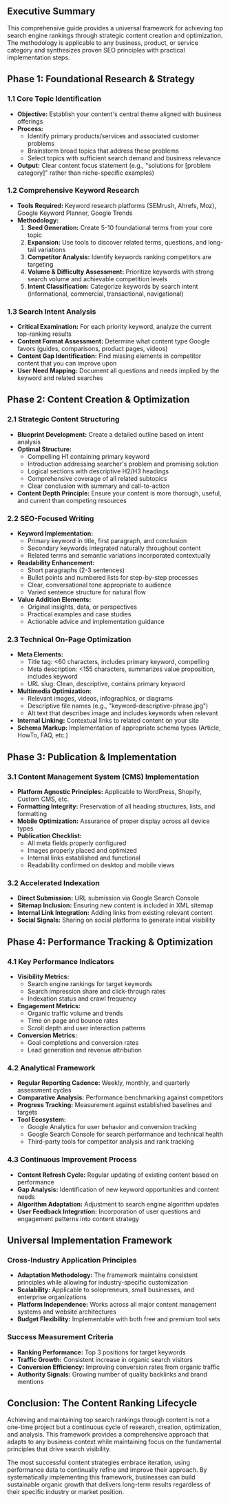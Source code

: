 ## Executive Summary

This comprehensive guide provides a universal framework for achieving top search engine rankings through strategic content creation and optimization. The methodology is applicable to any business, product, or service category and synthesizes proven SEO principles with practical implementation steps.

## Phase 1: Foundational Research & Strategy

### 1.1 Core Topic Identification
- **Objective:** Establish your content's central theme aligned with business offerings
- **Process:** 
  - Identify primary products/services and associated customer problems
  - Brainstorm broad topics that address these problems
  - Select topics with sufficient search demand and business relevance
- **Output:** Clear content focus statement (e.g., "solutions for [problem category]" rather than niche-specific examples)

### 1.2 Comprehensive Keyword Research
- **Tools Required:** Keyword research platforms (SEMrush, Ahrefs, Moz), Google Keyword Planner, Google Trends
- **Methodology:**
  1. **Seed Generation:** Create 5-10 foundational terms from your core topic
  2. **Expansion:** Use tools to discover related terms, questions, and long-tail variations
  3. **Competitor Analysis:** Identify keywords ranking competitors are targeting
  4. **Volume & Difficulty Assessment:** Prioritize keywords with strong search volume and achievable competition levels
  5. **Intent Classification:** Categorize keywords by search intent (informational, commercial, transactional, navigational)

### 1.3 Search Intent Analysis
- **Critical Examination:** For each priority keyword, analyze the current top-ranking results
- **Content Format Assessment:** Determine what content type Google favors (guides, comparisons, product pages, videos)
- **Content Gap Identification:** Find missing elements in competitor content that you can improve upon
- **User Need Mapping:** Document all questions and needs implied by the keyword and related searches

## Phase 2: Content Creation & Optimization

### 2.1 Strategic Content Structuring
- **Blueprint Development:** Create a detailed outline based on intent analysis
- **Optimal Structure:**
  - Compelling H1 containing primary keyword
  - Introduction addressing searcher's problem and promising solution
  - Logical sections with descriptive H2/H3 headings
  - Comprehensive coverage of all related subtopics
  - Clear conclusion with summary and call-to-action
- **Content Depth Principle:** Ensure your content is more thorough, useful, and current than competing resources

### 2.2 SEO-Focused Writing
- **Keyword Implementation:**
  - Primary keyword in title, first paragraph, and conclusion
  - Secondary keywords integrated naturally throughout content
  - Related terms and semantic variations incorporated contextually
- **Readability Enhancement:**
  - Short paragraphs (2-3 sentences)
  - Bullet points and numbered lists for step-by-step processes
  - Clear, conversational tone appropriate to audience
  - Varied sentence structure for natural flow
- **Value Addition Elements:**
  - Original insights, data, or perspectives
  - Practical examples and case studies
  - Actionable advice and implementation guidance

### 2.3 Technical On-Page Optimization
- **Meta Elements:**
  - Title tag: <60 characters, includes primary keyword, compelling
  - Meta description: <155 characters, summarizes value proposition, includes keyword
  - URL slug: Clean, descriptive, contains primary keyword
- **Multimedia Optimization:**
  - Relevant images, videos, infographics, or diagrams
  - Descriptive file names (e.g., "keyword-descriptive-phrase.jpg")
  - Alt text that describes image and includes keywords when relevant
- **Internal Linking:** Contextual links to related content on your site
- **Schema Markup:** Implementation of appropriate schema types (Article, HowTo, FAQ, etc.)

## Phase 3: Publication & Implementation

### 3.1 Content Management System (CMS) Implementation
- **Platform Agnostic Principles:** Applicable to WordPress, Shopify, Custom CMS, etc.
- **Formatting Integrity:** Preservation of all heading structures, lists, and formatting
- **Mobile Optimization:** Assurance of proper display across all device types
- **Publication Checklist:**
  - All meta fields properly configured
  - Images properly placed and optimized
  - Internal links established and functional
  - Readability confirmed on desktop and mobile views

### 3.2 Accelerated Indexation
- **Direct Submission:** URL submission via Google Search Console
- **Sitemap Inclusion:** Ensuring new content is included in XML sitemap
- **Internal Link Integration:** Adding links from existing relevant content
- **Social Signals:** Sharing on social platforms to generate initial visibility

## Phase 4: Performance Tracking & Optimization

### 4.1 Key Performance Indicators
- **Visibility Metrics:**
  - Search engine rankings for target keywords
  - Search impression share and click-through rates
  - Indexation status and crawl frequency
- **Engagement Metrics:**
  - Organic traffic volume and trends
  - Time on page and bounce rates
  - Scroll depth and user interaction patterns
- **Conversion Metrics:**
  - Goal completions and conversion rates
  - Lead generation and revenue attribution

### 4.2 Analytical Framework
- **Regular Reporting Cadence:** Weekly, monthly, and quarterly assessment cycles
- **Comparative Analysis:** Performance benchmarking against competitors
- **Progress Tracking:** Measurement against established baselines and targets
- **Tool Ecosystem:**
  - Google Analytics for user behavior and conversion tracking
  - Google Search Console for search performance and technical health
  - Third-party tools for competitor analysis and rank tracking

### 4.3 Continuous Improvement Process
- **Content Refresh Cycle:** Regular updating of existing content based on performance
- **Gap Analysis:** Identification of new keyword opportunities and content needs
- **Algorithm Adaptation:** Adjustment to search engine algorithm updates
- **User Feedback Integration:** Incorporation of user questions and engagement patterns into content strategy

## Universal Implementation Framework

### Cross-Industry Application Principles
- **Adaptation Methodology:** The framework maintains consistent principles while allowing for industry-specific customization
- **Scalability:** Applicable to solopreneurs, small businesses, and enterprise organizations
- **Platform Independence:** Works across all major content management systems and website architectures
- **Budget Flexibility:** Implementable with both free and premium tool sets

### Success Measurement Criteria
- **Ranking Performance:** Top 3 positions for target keywords
- **Traffic Growth:** Consistent increase in organic search visitors
- **Conversion Efficiency:** Improving conversion rates from organic traffic
- **Authority Signals:** Growing number of quality backlinks and brand mentions

## Conclusion: The Content Ranking Lifecycle

Achieving and maintaining top search rankings through content is not a one-time project but a continuous cycle of research, creation, optimization, and analysis. This framework provides a comprehensive approach that adapts to any business context while maintaining focus on the fundamental principles that drive search visibility.

The most successful content strategies embrace iteration, using performance data to continually refine and improve their approach. By systematically implementing this framework, businesses can build sustainable organic growth that delivers long-term results regardless of their specific industry or market position.